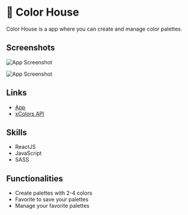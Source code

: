 
# 🔗 Color House

Color House is a app where you can create and manage color palettes.


## Screenshots

![App Screenshot](https://i.ibb.co/k44Qs3B/image.png)

![App Screenshot](https://i.ibb.co/YyWgZpC/image.png)


## Links

 - [App](https://colorhouse.vercel.app/)
 - [xColors API](https://github.com/cheatsnake/xColors-api)



## Skills
- ReactJS
- JavaScript
- SASS




## Functionalities

- Create palettes with 2-4 colors
- Favorite to save your palettes
- Manage your favorite palettes
